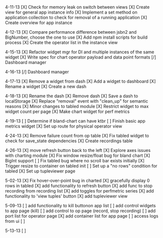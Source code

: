 4-11-13
[X] Check for memory leak on switch between views
[X] Create view for general app instance info
[X] Implement a set method on application collection to check for removal of a running application
[X] Create overview for app instance

4-12-13
[X] Compare performance difference between jsbn2 and BigNumber, choose the one to use
[X] Add npm install scripts for build process
[X] Create the operator list in the instance view

4-15-13
[X] Refactor widget mgr for DI and multiple instances of the same widget
[X] Write spec for chart operator payload and data point formats
[/] Dashboard manager

4-16-13
[/] Dashboard manager

4-17-13
[X] Remove a widget from dash
[X] Add a widget to dashboard
[X] Rename a widget
[X] Create a new dash

4-18-13
[X] Rename the dash
[X] Remove dash
[X] Save a dash to localStorage
[X] Replace "removal" event with "clean_up" for semantic reasons
[X] Minor changes to tabled module
[X] Restrict widget to max widget count per page
[X] Make chart widget for perf metrics


4-19-13
[ ] Determine if bland-chart can have ktbr
[ ] Finish basic app metrics widget
[X] Set up route for physical operator view

4-24-13
[X] Remove failure count from op table
[X] Fix tabled widget to check for save_state dependencies
[X] Create recordings table


4-26-13
[X] move refresh button back to the left
[X] Explore axes issues with charting module
[X] Fix window resize/float bug for bland chart
[X] BigInt support
[ ] Fix tabled bug where no scroll bar exists initially
[X] Trigger resize to container on tabled init
[ ] Set up a "no rows" condition for tabled
[X] Set up tupleviewer page

5-02-13
[X] Fix hover-over-point bug in charted
[X] gracefully display 0 rows in tabled
[X] add functionality to refresh button
[X] add func to stop recording from recording list
[X] add toggles for perfmetric series
[X] add functionality to 'view tuples' button
[X] add tupleviewer view

5-09-13
[ ] add functionality to kill buttonon app list
[ ] add control widgets to app page (kill)
[ ] add control to op page (record, stop recording)
[ ] add port list for operator page
[X] add container list for app page
[ ] access logs from ui
[ ] 


5-13-13
[ ] 